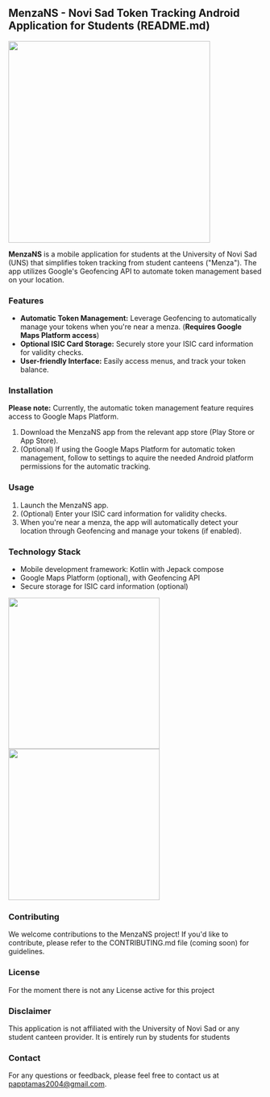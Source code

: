## MenzaNS - Novi Sad Token Tracking Android Application for Students (README.md)
<img src="https://github.com/user-attachments/assets/cafd796c-a697-4296-b053-bb4672d69298" width="400" class="center">

**MenzaNS** is a mobile application for students at the University of Novi Sad (UNS) that simplifies token tracking from student canteens ("Menza"). The app utilizes Google's Geofencing API to automate token management based on your location.

### Features

* **Automatic Token Management:** Leverage Geofencing to automatically manage your tokens when you're near a menza. (**Requires Google Maps Platform access**)
* **Optional ISIC Card Storage:** Securely store your ISIC card information for validity checks.
* **User-friendly Interface:** Easily access menus, and track your token balance.

### Installation

**Please note:** Currently, the automatic token management feature requires access to Google Maps Platform. 

1. Download the MenzaNS app from the relevant app store (Play Store or App Store).
2. (Optional) If using the Google Maps Platform for automatic token management, follow to settings to aquire the needed Android platform permissions for the automatic tracking.

### Usage

1. Launch the MenzaNS app.
2. (Optional) Enter your ISIC card information for validity checks.
3. When you're near a menza, the app will automatically detect your location through Geofencing and manage your tokens (if enabled).

### Technology Stack

* Mobile development framework: Kotlin with Jepack compose
* Google Maps Platform (optional), with Geofencing API
* Secure storage for ISIC card information (optional)
<img src="https://github.com/user-attachments/assets/10b03310-0c5f-4313-a82a-0c718a5bba7c" width="300">



<img src="https://github.com/user-attachments/assets/d1a6d6e7-cb95-4314-9b78-6cb3ddd10fae" width="300">



### Contributing

We welcome contributions to the MenzaNS project! If you'd like to contribute, please refer to the CONTRIBUTING.md file (coming soon) for guidelines.

### License

For the moment there is not any License active for this project

### Disclaimer

This application is not affiliated with the University of Novi Sad or any student canteen provider. It is entirely run by students for students

### Contact

For any questions or feedback, please feel free to contact us at papptamas2004@gmail.com.
